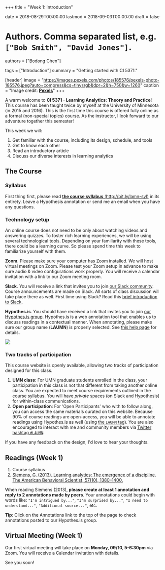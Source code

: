 +++
title = "Week 1: Introduction"

date = 2018-08-29T00:00:00
lastmod = 2018-09-03T00:00:00
draft = false

# Authors. Comma separated list, e.g. `["Bob Smith", "David Jones"]`.
authors = ["Bodong Chen"]

tags = ["Introduction"]
summary = "Getting started with CI 5371."

[header]
image = "https://images.pexels.com/photos/185576/pexels-photo-185576.jpeg?auto=compress&cs=tinysrgb&dpr=2&h=750&w=1260"
caption = "Image credit: [**Pexels**](https://www.pexels.com/photo/analytics-text-185576/)"
+++

A warm welcome to **CI 5371 - Learning Analytics: Theory and Practice**! This course has been taught twice by myself at the University of Minnesota (in 2015 and 2016). This is the first time this course is offered fully online as a formal (non-special topics) course. As the instructor, I look forward to our adventure together this semester!

This week we will: 

1. Get familiar with the course, including its design, schedule, and tools
1. Get to know each other
2. Read an introductory article
3. Discuss our diverse interests in learning analytics

## The Course

### Syllabus

First thing first, please read [**the course syllabus** (http://bit.ly/lamn-syl)](http://bit.ly/lamn-syl) in its entirety. Leave a Hypothesis annotation or send me an email when you have any questions. 

### Technology setup

An online course does not need to be only about watching videos and answering quizzes. To foster rich learning experiences, we will be using several technological tools. Depending on your familiarity with these tools, there could be a learning curve. So please spend time this week to familiarize yourself with them.

**Zoom**. Please make sure your computer has [Zoom](https://zoom.us/) installed. We will host virtual meetings on Zoom. Please test your Zoom setup in advance to make sure audio & video configurations work properly. You will receive a calendar invitation with a link to our Zoom meeting room. 

**Slack**. You will receive a link that invites you to join [our Slack community](https://la-mn.slack.com/). Course announcements are made on Slack. All sorts of class discussion will take place there as well. First time using Slack? Read this [brief introduction to Slack](https://get.slack.help/hc/en-us/articles/115004071768-What-is-Slack-).

**Hypothes.is**. You should have received a link that invites you to join [our Hypothes.is group](https://hypothes.is/groups/NzWxr3DX/laumn). Hypothes.is is a web annotation tool that enables us to discuss readings in a contextual manner. When annotating, please make sure our group name (**LAUMN**) is properly selected. See [this help page](https://web.hypothes.is/help/annotating-with-groups/) for details.

![](https://d242fdlp0qlcia.cloudfront.net/uploads/2018/03/21135305/scopeselector-groupname.png)


### Two tracks of participation

This course website is openly available, allowing two tracks of participation designed for this class.

1. **UMN class**: For UMN graduate students enrolled in the class, your participation in this class is not that different from taking another online class. You are expected to meet course requirements outlined in the course syllabus. You will have *private* spaces (on Slack and Hypothesis) for within-class communications.
2. **Open participation**: For 'Open Participants' who with to follow along, you can access the same materials curated on this website. Because 90% of course readings are open-access, you will be able to annotate readings using Hypothes.is as well (using [the `LAUMN` tag](https://hypothes.is/search?q=tag%3ALAUMN)). You are also encouraged to interact with me and community members via [Twitter hashtag `#LAUMN`](https://twitter.com/search?q=%23LAUMN&src=typd).

If you have any feedback on the design, I'd love to hear your thoughts.

## Readings (Week 1)

1. Course syllabus
2. [Siemens, G. (2013). Learning analytics: The emergence of a discipline. The American Behavioral Scientist, 57(10), 1380–1400.](http://journals.sagepub.com.ezp3.lib.umn.edu/doi/pdf/10.1177/0002764213498851)

When reading Siemens (2013), **please create at least 1 annotation and reply to 2 annotations made by peers**. Your annotations could begin with words like: `"I'm intrigued by..."`, `"I'm surprised by..."`, `"I need to understand..."`, `"Additional source..."`, etc.

**Tip**: Click on the Annotations link to the top of the page to check annotations posted to our Hypothes.is group.

## Virtual Meeting (Week 1) 

Our first virtual meeting will take place on **Monday, 09/10, 5-6:30pm** via Zoom. You will receive a Calendar invitation with details. 

See you soon!
